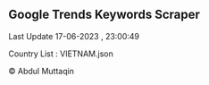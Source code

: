 

## Google Trends Keywords Scraper 
 
Last Update 17-06-2023 , 23:00:49

Country List :
VIETNAM.json



© Abdul Muttaqin 
